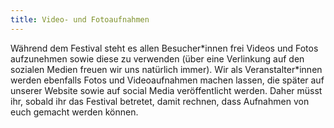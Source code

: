 ```yaml
---
title: Video- und Fotoaufnahmen
---
```

Während dem Festival steht es allen Besucher\*innen frei Videos und Fotos aufzunehmen sowie diese zu verwenden (über eine Verlinkung auf den sozialen Medien freuen wir uns natürlich immer). Wir als Veranstalter\*innen werden ebenfalls Fotos und Videoaufnahmen machen lassen, die später auf unserer Website sowie auf social Media veröffentlicht werden. Daher müsst ihr, sobald ihr das Festival betretet, damit rechnen, dass Aufnahmen von euch gemacht werden können.